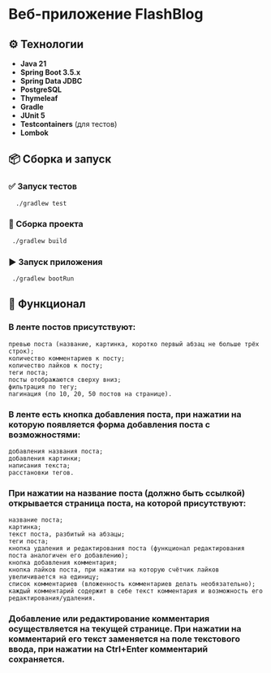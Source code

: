 # Веб-приложение FlashBlog

## ⚙️ Технологии

- **Java 21**
- **Spring Boot 3.5.x**
- **Spring Data JDBC**
- **PostgreSQL**
- **Thymeleaf**
- **Gradle**
- **JUnit 5**
- **Testcontainers** (для тестов)
- **Lombok**

## 📦 Сборка и запуск

### ✅ Запуск тестов
```bash
  ./gradlew test
```

### 🔨 Сборка проекта
```bash
 ./gradlew build
```

### ▶️ Запуск приложения

```bash
 ./gradlew bootRun
```

## 🧩 Функционал

### В ленте постов присутствуют:

    превью поста (название, картинка, коротко первый абзац не больше трёх строк);
    количество комментариев к посту;
    количество лайков к посту;
    теги поста;
    посты отображаются сверху вниз;
    фильтрация по тегу;
    пагинация (по 10, 20, 50 постов на странице).

### В ленте есть кнопка добавления поста, при нажатии на которую появляется форма добавления поста с возможностями:

    добавления названия поста;
    добавления картинки;
    написания текста;
    расстановки тегов.

### При нажатии на название поста (должно быть ссылкой) открывается страница поста, на которой присутствуют:

    название поста;
    картинка;
    текст поста, разбитый на абзацы;
    теги поста;
    кнопка удаления и редактирования поста (функционал редактирования поста аналогичен его добавлению);
    кнопка добавления комментария;
    кнопка лайков поста, при нажатии на которую счётчик лайков увеличивается на единицу;
    список комментариев (вложенность комментариев делать необязательно);
    каждый комментарий содержит в себе текст комментария и возможность его редактирования/удаления.

### Добавление или редактирование комментария осуществляется на текущей странице. При нажатии на комментарий его текст заменяется на поле текстового ввода, при нажатии на Ctrl+Enter комментарий сохраняется.